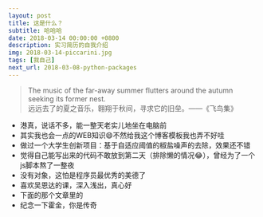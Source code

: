 ```yaml
---
layout: post
title: 这是什么？
subtitle: 哈哈哈
date: 2018-03-14 00:00:00 +0800
description: 实习简历的自我介绍
img: 2018-03-14-piccarini.jpg
tags: [我自己] 
next_url: 2018-03-08-python-packages
---
```


> The music of the far-away summer flutters around the autumn seeking its former nest. <br>
> 远远去了的夏之音乐，翱翔于秋间，寻求它的旧垒。——《飞鸟集》

+ 港真，说话不多，能一整天老实儿地坐在电脑前
+ 其实我也会一点的WEB知识😄不然给我这个博客模板我也弄不好哇
+ 做过一个大学生创新项目：基于自适应阈值的椒盐噪声的去除，效果还不错
+ 觉得自己能写出来的代码不敢放到第二天（排除懒的情况😂），曾经为了一个js脚本熬了一整夜
+ 没有对象，这怕是程序员最优秀的美德了
+ 喜欢吴恩达的课，深入浅出，真心好
+ 下面的那个文章里的
+ 纪念一下霍金，你是传奇